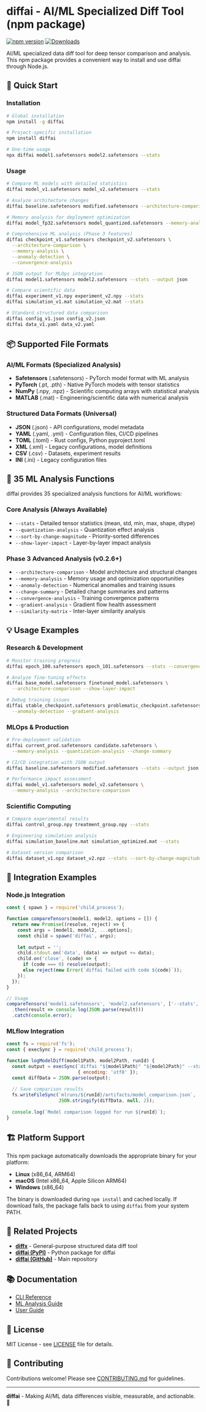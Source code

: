 # diffai - AI/ML Specialized Diff Tool (npm package)

[![npm version](https://badge.fury.io/js/diffai.svg)](https://badge.fury.io/js/diffai)
[![Downloads](https://img.shields.io/npm/dm/diffai.svg)](https://npmjs.org/package/diffai)

AI/ML specialized data diff tool for deep tensor comparison and analysis. This npm package provides a convenient way to install and use diffai through Node.js.

## 🚀 Quick Start

### Installation

```bash
# Global installation
npm install -g diffai

# Project-specific installation
npm install diffai

# One-time usage
npx diffai model1.safetensors model2.safetensors --stats
```

### Usage

```bash
# Compare ML models with detailed statistics
diffai model_v1.safetensors model_v2.safetensors --stats

# Analyze architecture changes
diffai baseline.safetensors modified.safetensors --architecture-comparison

# Memory analysis for deployment optimization
diffai model_fp32.safetensors model_quantized.safetensors --memory-analysis

# Comprehensive ML analysis (Phase 3 features)
diffai checkpoint_v1.safetensors checkpoint_v2.safetensors \
  --architecture-comparison \
  --memory-analysis \
  --anomaly-detection \
  --convergence-analysis

# JSON output for MLOps integration
diffai model1.safetensors model2.safetensors --stats --output json

# Compare scientific data
diffai experiment_v1.npy experiment_v2.npy --stats
diffai simulation_v1.mat simulation_v2.mat --stats

# Standard structured data comparison
diffai config_v1.json config_v2.json
diffai data_v1.yaml data_v2.yaml
```

## 📦 Supported File Formats

### AI/ML Formats (Specialized Analysis)
- **Safetensors** (.safetensors) - PyTorch model format with ML analysis
- **PyTorch** (.pt, .pth) - Native PyTorch models with tensor statistics
- **NumPy** (.npy, .npz) - Scientific computing arrays with statistical analysis
- **MATLAB** (.mat) - Engineering/scientific data with numerical analysis

### Structured Data Formats (Universal)
- **JSON** (.json) - API configurations, model metadata
- **YAML** (.yaml, .yml) - Configuration files, CI/CD pipelines
- **TOML** (.toml) - Rust configs, Python pyproject.toml
- **XML** (.xml) - Legacy configurations, model definitions
- **CSV** (.csv) - Datasets, experiment results
- **INI** (.ini) - Legacy configuration files

## 🔬 35 ML Analysis Functions

diffai provides 35 specialized analysis functions for AI/ML workflows:

### Core Analysis (Always Available)
- `--stats` - Detailed tensor statistics (mean, std, min, max, shape, dtype)
- `--quantization-analysis` - Quantization effect analysis
- `--sort-by-change-magnitude` - Priority-sorted differences
- `--show-layer-impact` - Layer-by-layer impact analysis

### Phase 3 Advanced Analysis (v0.2.6+)
- `--architecture-comparison` - Model architecture and structural changes
- `--memory-analysis` - Memory usage and optimization opportunities  
- `--anomaly-detection` - Numerical anomalies and training issues
- `--change-summary` - Detailed change summaries and patterns
- `--convergence-analysis` - Training convergence patterns
- `--gradient-analysis` - Gradient flow health assessment
- `--similarity-matrix` - Inter-layer similarity analysis

## 💡 Usage Examples

### Research & Development
```bash
# Monitor training progress
diffai epoch_100.safetensors epoch_101.safetensors --stats --convergence-analysis

# Analyze fine-tuning effects
diffai base_model.safetensors finetuned_model.safetensors \
  --architecture-comparison --show-layer-impact

# Debug training issues
diffai stable_checkpoint.safetensors problematic_checkpoint.safetensors \
  --anomaly-detection --gradient-analysis
```

### MLOps & Production
```bash
# Pre-deployment validation
diffai current_prod.safetensors candidate.safetensors \
  --memory-analysis --quantization-analysis --change-summary

# CI/CD integration with JSON output
diffai baseline.safetensors modified.safetensors --stats --output json | jq .

# Performance impact assessment
diffai model_v1.safetensors model_v2.safetensors \
  --memory-analysis --architecture-comparison
```

### Scientific Computing
```bash
# Compare experimental results
diffai control_group.npy treatment_group.npy --stats

# Engineering simulation analysis
diffai simulation_baseline.mat simulation_optimized.mat --stats

# Dataset version comparison
diffai dataset_v1.npz dataset_v2.npz --stats --sort-by-change-magnitude
```

## 🔧 Integration Examples

### Node.js Integration
```javascript
const { spawn } = require('child_process');

function compareTensors(model1, model2, options = []) {
  return new Promise((resolve, reject) => {
    const args = [model1, model2, ...options];
    const child = spawn('diffai', args);
    
    let output = '';
    child.stdout.on('data', (data) => output += data);
    child.on('close', (code) => {
      if (code === 0) resolve(output);
      else reject(new Error(`diffai failed with code ${code}`));
    });
  });
}

// Usage
compareTensors('model1.safetensors', 'model2.safetensors', ['--stats', '--output', 'json'])
  .then(result => console.log(JSON.parse(result)))
  .catch(console.error);
```

### MLflow Integration
```javascript
const fs = require('fs');
const { execSync } = require('child_process');

function logModelDiff(model1Path, model2Path, runId) {
  const output = execSync(`diffai "${model1Path}" "${model2Path}" --stats --output json`, 
                          { encoding: 'utf8' });
  const diffData = JSON.parse(output);
  
  // Save comparison results
  fs.writeFileSync(`mlruns/${runId}/artifacts/model_comparison.json`, 
                   JSON.stringify(diffData, null, 2));
  
  console.log(`Model comparison logged for run ${runId}`);
}
```

## 🏗️ Platform Support

This npm package automatically downloads the appropriate binary for your platform:

- **Linux** (x86_64, ARM64)
- **macOS** (Intel x86_64, Apple Silicon ARM64)  
- **Windows** (x86_64)

The binary is downloaded during `npm install` and cached locally. If download fails, the package falls back to using `diffai` from your system PATH.

## 🔗 Related Projects

- **[diffx](https://www.npmjs.com/package/diffx-js)** - General-purpose structured data diff tool
- **[diffai (PyPI)](https://pypi.org/project/diffai-python/)** - Python package for diffai
- **[diffai (GitHub)](https://github.com/kako-jun/diffai)** - Main repository

## 📚 Documentation

- [CLI Reference](https://github.com/kako-jun/diffai/blob/main/docs/reference/cli-reference.md)
- [ML Analysis Guide](https://github.com/kako-jun/diffai/blob/main/docs/reference/ml-analysis.md)
- [User Guide](https://github.com/kako-jun/diffai/blob/main/docs/user-guide/)

## 📄 License

MIT License - see [LICENSE](https://github.com/diffai-team/diffai/blob/main/LICENSE) file for details.

## 🤝 Contributing

Contributions welcome! Please see [CONTRIBUTING.md](https://github.com/diffai-team/diffai/blob/main/CONTRIBUTING.md) for guidelines.

---

**diffai** - Making AI/ML data differences visible, measurable, and actionable. 🚀